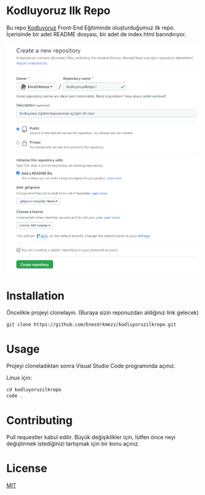 # Kodluyoruz Ilk Repo

Bu repo [Kodluyoruz](https://kodluyoruz.org/tr/kodluyoruz/) Front-End Eğitiminde oluşturduğumuz ilk repo. İçerisinde bir adet README dosyası, bir adet de index.html barındırıyor.

![Resim](https://raw.githubusercontent.com/EnesUrkmezz/kodluyoruzilkrepo/56bb1e68991d7db14cee833d571406ef2763445d/kodluyoruz%C4%B0mage.png)


# Installation
Öncelikle projeyi clonelayın. (Buraya sizin reponuzdan aldığınız link gelecek)

```
git clone https://github.com/EnesUrkmezz/kodluyoruzilkrepo.git 
```
# Usage
Projeyi cloneladıktan sonra Visual Studio Code programında açınız.

Linux için:
```
cd kodluyoruzilkrepo
code . 
```

# Contributing
Pull requestler kabul edilir. Büyük değişiklikler için, lütfen önce neyi değiştirmek istediğinizi tartışmak için bir konu açınız.

# License
[MIT](https://choosealicense.com/licenses/mit/)


